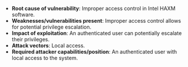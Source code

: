 - **Root cause of vulnerability**: Improper access control in Intel HAXM software.
- **Weaknesses/vulnerabilities present**:  Improper access control allows for potential privilege escalation.
- **Impact of exploitation**: An authenticated user can potentially escalate their privileges.
- **Attack vectors**: Local access.
- **Required attacker capabilities/position**: An authenticated user with local access to the system.